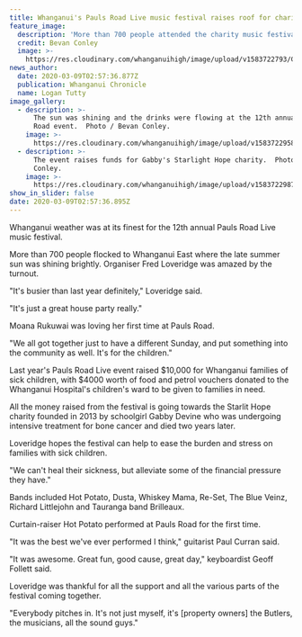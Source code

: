 ```yaml
---
title: Whanganui's Pauls Road Live music festival raises roof for charity
feature_image:
  description: 'More than 700 people attended the charity music festival. '
  credit: Bevan Conley
  image: >-
    https://res.cloudinary.com/whanganuihigh/image/upload/v1583722793/Chron_9.3.20_crowds.jpg
news_author:
  date: 2020-03-09T02:57:36.877Z
  publication: Whanganui Chronicle
  name: Logan Tutty
image_gallery:
  - description: >-
      The sun was shining and the drinks were flowing at the 12th annual Pauls
      Road event.  Photo / Bevan Conley.
    image: >-
      https://res.cloudinary.com/whanganuihigh/image/upload/v1583722958/Chron_9.3.20_dancing.jpg
  - description: >-
      The event raises funds for Gabby's Starlight Hope charity.  Photo / Bevan
      Conley.
    image: >-
      https://res.cloudinary.com/whanganuihigh/image/upload/v1583722987/Chron_9.3.20_band.jpg
show_in_slider: false
date: 2020-03-09T02:57:36.895Z
---
```

Whanganui weather was at its finest for the 12th annual Pauls Road Live music festival.

More than 700 people flocked to Whanganui East where the late summer sun was shining brightly. Organiser Fred Loveridge was amazed by the turnout.

"It's busier than last year definitely," Loveridge said.

"It's just a great house party really."

Moana Rukuwai was loving her first time at Pauls Road.

"We all got together just to have a different Sunday, and put something into the community as well. It's for the children."

Last year's Pauls Road Live event raised $10,000 for Whanganui families of sick children, with $4000 worth of food and petrol vouchers donated to the Whanganui Hospital's children's ward to be given to families in need.

All the money raised from the festival is going towards the Starlit Hope charity founded in 2013 by schoolgirl Gabby Devine who was undergoing intensive treatment for bone cancer and died two years later.

Loveridge hopes the festival can help to ease the burden and stress on families with sick children.

"We can't heal their sickness, but alleviate some of the financial pressure they have."

Bands included Hot Potato, Dusta, Whiskey Mama, Re-Set, The Blue Veinz, Richard Littlejohn and Tauranga band Brilleaux.

Curtain-raiser Hot Potato performed at Pauls Road for the first time.

"It was the best we've ever performed I think," guitarist Paul Curran said.

"It was awesome. Great fun, good cause, great day," keyboardist Geoff Follett said.

Loveridge was thankful for all the support and all the various parts of the festival coming together.

"Everybody pitches in. It's not just myself, it's [property owners] the Butlers, the musicians, all the sound guys."

